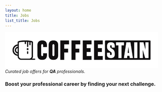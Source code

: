 ```yaml
---
layout: home
title: Jobs
list_title: Jobs
---
```

![terminal output](assets/images/coffee-logo.jpeg)
*Curated job offers for **QA** professionals.*
### Boost your professional career by finding your **next challenge.**
<br>
